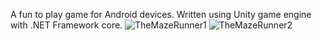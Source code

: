 A fun to play game for Android devices.
Written using Unity game engine with .NET Framework core.
![TheMazeRunner1](https://github.com/mihaihov/TheMazeRunner/assets/102878955/f00105b9-1941-41c6-b11d-91076be1f800)
![TheMazeRunner2](https://github.com/mihaihov/TheMazeRunner/assets/102878955/856a14cf-596c-49be-8965-93c0a348b130)

